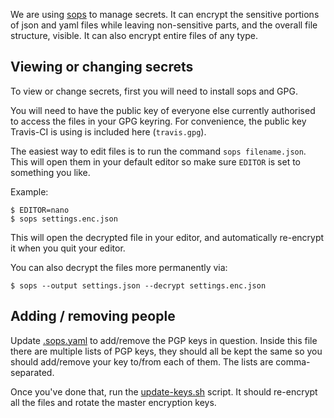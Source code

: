 We are using [sops](https://github.com/mozilla/sops) to manage secrets. It can encrypt the sensitive portions of json and yaml files while leaving non-sensitive parts, and the overall file structure, visible. It can also encrypt entire files of any type.

## Viewing or changing secrets

To view or change secrets, first you will need to install sops and GPG.

You will need to have the public key of everyone else currently authorised to access the files in your GPG keyring. For convenience, the public key Travis-CI is using is included here (`travis.gpg`).

The easiest way to edit files is to run the command `sops filename.json`. This will open them in your default editor so make sure `EDITOR` is set to something you like.

Example:

```
$ EDITOR=nano
$ sops settings.enc.json
```

This will open the decrypted file in your editor, and automatically re-encrypt it when you quit your editor.

You can also decrypt the files more permanently via:

```
$ sops --output settings.json --decrypt settings.enc.json
```

## Adding / removing people

Update [.sops.yaml](./.sops.yaml) to add/remove the PGP keys in question. Inside this file there are multiple lists of PGP keys, they should all be kept the same so you should add/remove your key to/from each of them. The lists are comma-separated.

Once you've done that, run the [update-keys.sh](./update-keys.sh) script. It should re-encrypt all the files and rotate the master encryption keys.
